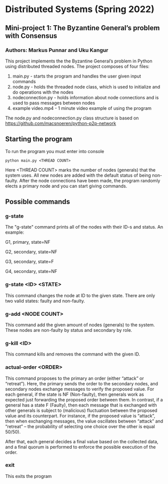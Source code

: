 # Distributed Systems (Spring 2022)

## Mini-project 1: The Byzantine General’s problem with Consensus
### Authors: Markus Punnar and Uku Kangur

This project implements the the Byzantine General’s problem in Python using distributed threaded nodes. The project composes of four files:

<ol>
  <li>main.py - starts the program and handles the user given input commands</li>
  <li>node.py - holds the threaded node class, which is used to initialize and do operations with the nodes</li>
  <li>nodeconnection.py - holds information about node connections and is used to pass messages between nodes</li>
  <li>example video.mp4 - 1 minute video example of using the program</li>
</ol>

The node.py and nodeconnection.py class structure is based on https://github.com/macsnoeren/python-p2p-network

## Starting the program

To run the program you must enter into console

```console
python main.py <THREAD COUNT>
```

Here \<THREAD COUNT\> marks the number of nodes (generals) that the system uses. All new nodes are added with the default status of being non-faulty. After the node connections have been made, the program randomly elects a primary node and you can start giving commands.

## Possible commands

### g-state

The "g-state" command prints all of the nodes with their ID-s and status. An example:

G1, primary, state=NF

G2, secondary, state=NF

G3, secondary, state=F

G4, secondary, state=NF

### g-state \<ID\> \<STATE\>
  
This command changes the node at ID to the given state. There are only two valid states: faulty and non-faulty.
  
### g-add \<NODE COUNT\>
  
This command add the given amount of nodes (generals) to the system. These nodes are non-faulty by status and secondary by role.

### g-kill \<ID\>

This command kills and removes the command with the given ID.

### actual-order \<ORDER\>

This command proposes to the primary an order (either “attack” or “retreat”). Here, the primary sends the order to the secondary nodes, and secondary nodes exchange messages to verify the proposed value. For each general, if the state is NF (Non-faulty), then generals work as expected just forwarding the proposed order between them. In contrast, if a general has a state F (Faulty), then each message that is exchanged with other generals is subject to (malicious) fluctuation between the proposed value and its counterpart. For instance, if the proposed value is “attack”, then when exchanging messages, the value oscillates between “attack” and “retreat” – the probability of selecting one choice over the other is equal 50/50).

After that, each general decides a final value based on the collected data, and a final quorum is performed to enforce the possible execution of the order.


### exit

This exits the program
